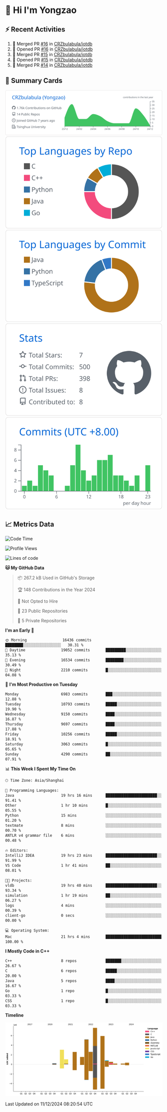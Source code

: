 # 👋 Hi I'm Yongzao

## ⚡ Recent Activities
<!--START_SECTION:activity-->
1. 🎉 Merged PR [#16](https://github.com/CRZbulabula/iotdb/pull/16) in [CRZbulabula/iotdb](https://github.com/CRZbulabula/iotdb)
2. 💪 Opened PR [#16](https://github.com/CRZbulabula/iotdb/pull/16) in [CRZbulabula/iotdb](https://github.com/CRZbulabula/iotdb)
3. 🎉 Merged PR [#15](https://github.com/CRZbulabula/iotdb/pull/15) in [CRZbulabula/iotdb](https://github.com/CRZbulabula/iotdb)
4. 💪 Opened PR [#15](https://github.com/CRZbulabula/iotdb/pull/15) in [CRZbulabula/iotdb](https://github.com/CRZbulabula/iotdb)
5. 🎉 Merged PR [#14](https://github.com/CRZbulabula/iotdb/pull/14) in [CRZbulabula/iotdb](https://github.com/CRZbulabula/iotdb)
<!--END_SECTION:activity-->

## 🎑 Summary Cards

[![](https://raw.githubusercontent.com/CRZbulabula/CRZbulabula/main/profile-summary-card-output/github/0-profile-details.svg)](https://github.com/vn7n24fzkq/github-profile-summary-cards)
[![](https://raw.githubusercontent.com/CRZbulabula/CRZbulabula/main/profile-summary-card-output/github/1-repos-per-language.svg)](https://github.com/vn7n24fzkq/github-profile-summary-cards) [![](https://raw.githubusercontent.com/CRZbulabula/CRZbulabula/main/profile-summary-card-output/github/2-most-commit-language.svg)](https://github.com/vn7n24fzkq/github-profile-summary-cards)
[![](https://raw.githubusercontent.com/CRZbulabula/CRZbulabula/main/profile-summary-card-output/github/3-stats.svg)](https://github.com/vn7n24fzkq/github-profile-summary-cards) [![](https://raw.githubusercontent.com/CRZbulabula/CRZbulabula/main/profile-summary-card-output/github/4-productive-time.svg)](https://github.com/vn7n24fzkq/github-profile-summary-cards)

## 📈 Metrics Data

<!--START_SECTION:waka-->
![Code Time](http://img.shields.io/badge/Code%20Time-750%20hrs%2055%20mins-blue)

![Profile Views](http://img.shields.io/badge/Profile%20Views-0-blue)

![Lines of code](https://img.shields.io/badge/From%20Hello%20World%20I%27ve%20Written-31.5%20million%20lines%20of%20code-blue)

**🐱 My GitHub Data** 

> 📦 267.2 kB Used in GitHub's Storage 
 > 
> 🏆 148 Contributions in the Year 2024
 > 
> 🚫 Not Opted to Hire
 > 
> 📜 23 Public Repositories 
 > 
> 🔑 5 Private Repositories 
 > 
**I'm an Early 🐤** 

```text
🌞 Morning                16436 commits       ████████░░░░░░░░░░░░░░░░░   30.31 % 
🌆 Daytime                19052 commits       █████████░░░░░░░░░░░░░░░░   35.13 % 
🌃 Evening                16534 commits       ████████░░░░░░░░░░░░░░░░░   30.49 % 
🌙 Night                  2210 commits        █░░░░░░░░░░░░░░░░░░░░░░░░   04.08 % 
```
📅 **I'm Most Productive on Tuesday** 

```text
Monday                   6983 commits        ███░░░░░░░░░░░░░░░░░░░░░░   12.88 % 
Tuesday                  10793 commits       █████░░░░░░░░░░░░░░░░░░░░   19.90 % 
Wednesday                9150 commits        ████░░░░░░░░░░░░░░░░░░░░░   16.87 % 
Thursday                 9697 commits        ████░░░░░░░░░░░░░░░░░░░░░   17.88 % 
Friday                   10256 commits       █████░░░░░░░░░░░░░░░░░░░░   18.91 % 
Saturday                 3063 commits        █░░░░░░░░░░░░░░░░░░░░░░░░   05.65 % 
Sunday                   4290 commits        ██░░░░░░░░░░░░░░░░░░░░░░░   07.91 % 
```


📊 **This Week I Spent My Time On** 

```text
🕑︎ Time Zone: Asia/Shanghai

💬 Programming Languages: 
Java                     19 hrs 16 mins      ███████████████████████░░   91.41 % 
Other                    1 hr 10 mins        █░░░░░░░░░░░░░░░░░░░░░░░░   05.55 % 
Python                   15 mins             ░░░░░░░░░░░░░░░░░░░░░░░░░   01.20 % 
textmate                 8 mins              ░░░░░░░░░░░░░░░░░░░░░░░░░   00.70 % 
ANTLR v4 grammar file    6 mins              ░░░░░░░░░░░░░░░░░░░░░░░░░   00.48 % 

🔥 Editors: 
IntelliJ IDEA            19 hrs 23 mins      ███████████████████████░░   91.99 % 
VS Code                  1 hr 41 mins        ██░░░░░░░░░░░░░░░░░░░░░░░   08.01 % 

🐱‍💻 Projects: 
vldb                     19 hrs 40 mins      ███████████████████████░░   93.34 % 
simulation               1 hr 19 mins        ██░░░░░░░░░░░░░░░░░░░░░░░   06.27 % 
logs                     4 mins              ░░░░░░░░░░░░░░░░░░░░░░░░░   00.39 % 
client-go                0 secs              ░░░░░░░░░░░░░░░░░░░░░░░░░   00.00 % 

💻 Operating System: 
Mac                      21 hrs 4 mins       █████████████████████████   100.00 % 
```

**I Mostly Code in C++** 

```text
C++                      8 repos             ███████░░░░░░░░░░░░░░░░░░   26.67 % 
C                        6 repos             █████░░░░░░░░░░░░░░░░░░░░   20.00 % 
Java                     5 repos             ████░░░░░░░░░░░░░░░░░░░░░   16.67 % 
Go                       1 repo              █░░░░░░░░░░░░░░░░░░░░░░░░   03.33 % 
CSS                      1 repo              █░░░░░░░░░░░░░░░░░░░░░░░░   03.33 % 
```



**Timeline**

![Lines of Code chart](https://raw.githubusercontent.com/CRZbulabula/CRZbulabula/main/assets/bar_graph.png)


 Last Updated on 11/12/2024 08:20:54 UTC
<!--END_SECTION:waka-->

